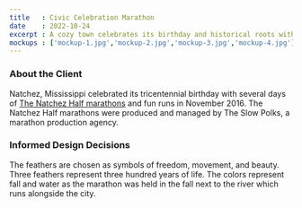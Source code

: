 ```yaml
---
title   : Civic Celebration Marathon
date    : 2022-10-24
excerpt : A cozy town celebrates its birthday and historical roots with a marathon.
mockups : ['mockup-1.jpg','mockup-2.jpg','mockup-3.jpg','mockup-4.jpg'] 
---
```


### About the Client

Natchez, Mississippi celebrated its tricentennial birthday with several days of [The Natchez Half marathons](https://thenatchezhalf.itsyourrace.com/event.aspx?id=7774) and fun runs in November 2016. The Natchez Half marathons were produced and managed by The Slow Polks, a marathon production agency.

### Informed Design Decisions

The feathers are chosen as symbols of freedom, movement, and beauty. Three feathers represent three hundred years of life. The colors represent fall and water as the marathon was held in the fall next to the river which runs alongside the city.
